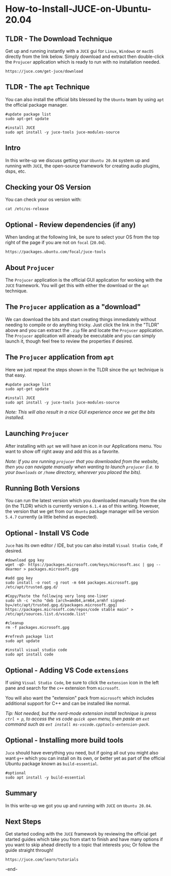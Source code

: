 # How-to-Install-JUCE-on-Ubuntu-20.04

## TLDR - The Download Technique
Get up and running instantly with a `JUCE` gui for `Linux`, `Windows` or `macOS` directly from the link below.  Simply download and extract then double-click the `Projucer` application which is ready to run with no installation needed.

    https://juce.com/get-juce/download


## TLDR - The `apt` Technique
You can also install the official bits blessed by the `Ubuntu` team by using `apt` the official package manager.

    #update package list
    sudo apt-get update

    #install JUCE
    sudo apt install -y juce-tools juce-modules-source


## Intro
In this write-up we discuss getting your `Ubuntu 20.04` system up and running with `JUCE`, the open-source framework for creating audio plugins, dsps, etc.


## Checking your OS Version
You can check your os version with:

    cat /etc/os-release


## Optional - Review dependencies (if any)
When landing at the following link, be sure to select your OS from the top right of the page if you are not on `focal` (`20.04`).

    https://packages.ubuntu.com/focal/juce-tools


## About `Projucer`
The `Projucer` application is the official GUI application for working with the `JUCE` framework. You will get this with either the download or the `apt` technique.


## The `Projucer` application as a "download"
We can download the bits and start creating things immediately without needing to compile or do anything tricky.  Just click the link in the "TLDR" above and you can extract the `.zip` file and locate the `Projucer` application.  The `Projucer` application will already be executable and you can simply launch it, though feel free to review the properties if desired.


## The `Projucer` application from `apt`
Here we just repeat the steps shown in the TLDR since the `apt` technique is that easy.

    #update package list
    sudo apt-get update

    #install JUCE
    sudo apt install -y juce-tools juce-modules-source


*Note: This will also result in a nice GUI experience once we get the bits installed.*


## Launching `Projucer`
After installing with `apt` we will have an icon in our Applications menu.  You want to show off right away and add this as a favorite.


*Note: If you are running `projucer` that you downloaded from the website, then you can navigate manually when wanting to launch `projucer` (i.e. to your `Downloads` or `/home` directory, wherever you placed the bits).*


## Running Both Versions
You can run the latest version which you downloaded manually from the site (in the TLDR) which is currently version `6.1.4` as of this writing.  However, the version that we get from our `Ubuntu` package manager will be version `5.4.7` currently (a little behind as expected).


## Optional - Install VS Code
`Juce` has its own editor / IDE, but you can also install `Visual Studio Code`, if desired.

    #download gpg key
    wget -qO- https://packages.microsoft.com/keys/microsoft.asc | gpg --dearmor > packages.microsoft.gpg
    
    #add gpg key
    sudo install -o root -g root -m 644 packages.microsoft.gpg /etc/apt/trusted.gpg.d/
    
    #Copy/Paste the following very long one-liner
    sudo sh -c 'echo "deb [arch=amd64,arm64,armhf signed-by=/etc/apt/trusted.gpg.d/packages.microsoft.gpg] https://packages.microsoft.com/repos/code stable main" > /etc/apt/sources.list.d/vscode.list'

    #cleanup
    rm -f packages.microsoft.gpg

    #refresh package list
    sudo apt update

    #install visual studio code
    sudo apt install code


## Optional - Adding VS Code `extensions`
If using `Visual Studio Code`, be sure to click the `extension` icon in the left pane and search for the `c++` extension from `microsoft`.

You will also want the "extension" pack from `microsoft` which includes additional support for C++ and can be installed like normal.


*Tip: Not needed, but the nerd-mode extension install technique is press `ctrl + p`, to access the vs code `quick open` menu, then paste an `ext` command such as `ext install ms-vscode.cpptools-extension-pack`.*


## Optional - Installing more build tools
`Juce` should have everything you need, but if going all out you might also want `g++` which you can install on its own, or better yet as part of the official Ubuntu package known as `build-essential`.

    #optional
    sudo apt install -y build-essential


## Summary
In this write-up we got you up and running with `JUCE` on `Ubuntu 20.04`.


## Next Steps
Get started coding with the `JUCE` framework by reviewing the official get started guides which take you from start to finish and have many options if you want to skip ahead directly to a topic that interests you; Or follow the guide straight through!

    https://juce.com/learn/tutorials

-end-
